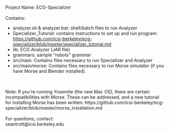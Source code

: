 Project Name: ECG-Specializer  <br>
<br>
Contains: <br>
* analyzer.sh & analyzer.bat: shell/batch files to run Analyzer <br>
* Specializer_Tutorial: contains instructions to set up and run program: <br>
https://github.com/icsi-berkeley/ecg-specializer/blob/master/specializer_tutorial.md <br>
* lib: ECG Analyzer (JAR file) <br>
* grammars: sample “robots” grammar <br>
* src/main: Contains files necessary to run Specializer and Analyzer <br>
* src/main/morse: Contains files necessary to run Morse simulator (if you have Morse and Blender installed).
<br>
<br>
Note: If you’re running Yosemite (the new Mac OS), there are certain incompatibilities with Morse. These can be addressed, and a new tutorial for installing Morse has been written: https://github.com/icsi-berkeley/ecg-specializer/blob/master/morse_installation.md
<br>

<br>
For questions, contact:<br>
seantrott@icsi.berkeley.edu